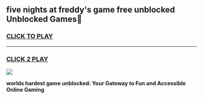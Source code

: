 
## five nights at freddy's game free unblocked Unblocked Games👋
<h3>
<a href="https://premium.freeplayer.one?title=five_nights_at_freddy's_game_free_unblocked&ref=16F">CLICK TO PLAY</a></h3>
<hr>

<h3>
<a href="https://premium.freeplayer.one?title=five_nights_at_freddy's_game_free_unblocked&ref=16F">CLICK 2 PLAY</a>
  
</h3>

<a href="https://premium.freeplayer.one?title=five_nights_at_freddy's_game_free_unblocked&ref=16F/"><img src="https://clearcache.store/games.png"></a>


**worlds hardest game unblocked: Your Gateway to Fun and Accessible Online Gaming**
